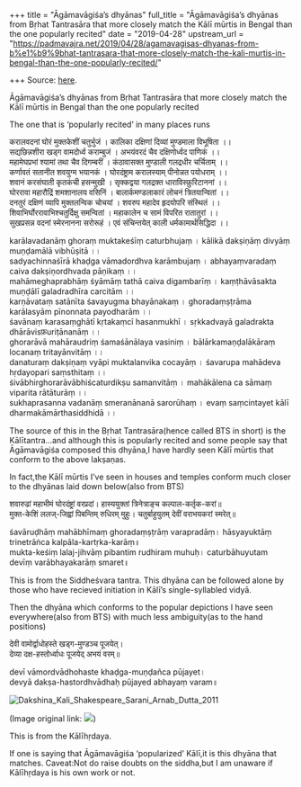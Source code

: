 +++
title = "Āgāmavāgiśa’s dhyānas"
full_title = "Āgāmavāgiśa’s dhyānas from Bṛhat Tantrasāra that more closely match the Kālī mūrtis in Bengal than the one popularly recited"
date = "2019-04-28"
upstream_url = "https://padmavajra.net/2019/04/28/agamavagisas-dhyanas-from-b%e1%b9%9bhat-tantrasara-that-more-closely-match-the-kali-murtis-in-bengal-than-the-one-popularly-recited/"

+++
Source: [here](https://padmavajra.net/2019/04/28/agamavagisas-dhyanas-from-b%e1%b9%9bhat-tantrasara-that-more-closely-match-the-kali-murtis-in-bengal-than-the-one-popularly-recited/).

Āgāmavāgiśa’s dhyānas from Bṛhat Tantrasāra that more closely match the Kālī mūrtis in Bengal than the one popularly recited

The one that is ‘popularly recited’ in many places runs

करालवदनां घोरं मुक्तकेशीं चतुर्भुजं । कालिका दक्षिणां दिव्यां मुण्डमाला विभूषिता ।।  
सद्यछिन्नशीरा खड्ग वामदोर्ध्व कराम्बुजं । अभयंवरदं चैव दक्षिणोर्ध्वद पाणिकं ।।  
महामेघप्रभां श्यामां तथा चैव दिगम्बरीं । कंठावासक्त मुण्डाली गलद्रधीर चर्चिताम् ।।  
कर्णावतं सतानीत शवयुग्म भयानकं । घोरदंष्ट्राम करालस्याम् पीनोन्नत पयोधराम् ।।  
शवानं करसंघाती कृतकंची हसन्मुखी । सृक्कद्वया गलद्रक्त धाराविस्फ़ुरिटाननां ।।  
घोररावा महारौद्रिं शमशानालय वसिनिं । बालार्कमण्डलाकारं लोचनं त्रितयान्वितां ।।  
दनतुरं दक्षिणं व्यापि मुक्तलन्विक चोचयां । शवरुप महादेव हृदयोपरि संस्थितं ।।  
शिवाभिर्घोररावाभिश्चतुर्दिक्षु समन्वितां । महाकालेन च सामं विपरित रातातुरां ।।  
सुखप्रसन्न वदनां स्मेरनानना सरोरूहं । एवं संचिन्तयेत् काली धर्मकामार्थसिद्धिदा ।।

karālavadanāṃ ghoraṃ muktakeśīṃ caturbhujaṃ । kālikā dakṣiṇāṃ divyāṃ muṇḍamālā vibhūṣitā ।।  
sadyachinnaśīrā khaḍga vāmadordhva karāmbujaṃ । abhayaṃvaradaṃ caiva dakṣiṇordhvada pāṇikaṃ ।।  
mahāmeghaprabhāṃ śyāmāṃ tathā caiva digambarīṃ । kaṃṭhāvāsakta muṇḍālī galadradhīra carcitām ।।  
karṇāvataṃ satānīta śavayugma bhayānakaṃ । ghoradaṃṣṭrāma karālasyām pīnonnata payodharām ।।  
śavānaṃ karasaṃghātī kṛtakaṃcī hasanmukhī । sṛkkadvayā galadrakta dhārāvisफ़uriṭānanāṃ ।।  
ghorarāvā mahāraudriṃ śamaśānālaya vasiniṃ । bālārkamaṇḍalākāraṃ locanaṃ tritayānvitāṃ ।।  
danaturaṃ dakṣiṇaṃ vyāpi muktalanvika cocayāṃ । śavarupa mahādeva hṛdayopari saṃsthitaṃ ।।  
śivābhirghorarāvābhiścaturdikṣu samanvitāṃ । mahākālena ca sāmaṃ viparita rātāturāṃ ।।  
sukhaprasanna vadanāṃ smeranānanā sarorūhaṃ । evaṃ saṃcintayet kālī dharmakāmārthasiddhidā ।।

The source of this in the Bṛhat Tantrasāra(hence called BTS in short) is the Kālītantra…and although this is popularly recited and some people say that Āgāmavāgiśa composed this dhyāna,I have hardly seen Kālī mūrtis that conform to the above lakṣaṇas.

In fact,the Kālī mūrtis I’ve seen in houses and temples conform much closer to the dhyānas laid down below(also from BTS)

शवारुढां महाभीमं घोरदंष्ट्रां वरप्रदां। हास्ययुक्तां त्रिनेत्राङ्च कल्पाल-कर्तृक-करां॥  
मुक्त-केशिं ललज्-जिह्वां पिबन्तिम् रुधिरम् मुहुः। चतुर्बाहुयुतम् देवीं वराभयकरां स्मरेत्॥

śavāruḍhāṃ mahābhīmaṃ ghoradaṃṣṭrāṃ varapradāṃ। hāsyayuktāṃ trinetrāṅca kalpāla-kartṛka-karāṃ॥  
mukta-keśiṃ lalaj-jihvāṃ pibantim rudhiram muhuḥ। caturbāhuyutam devīṃ varābhayakarāṃ smaret॥

This is from the Siddheśvara tantra. This dhyāna can be followed alone by those who have recieved initiation in Kālī’s single-syllabled vidyā.

Then the dhyāna which conforms to the popular depictions I have seen everywhere(also from BTS) with much less ambiguity(as to the hand positions)

देवी वामोर्द्वाधोहस्ते खड्ग-मुण्डञ्च पूजयेत्।  
देव्या दक्ष-हस्तोर्ध्वाधः पूजयेद् अभयं वरम्॥

devī vāmordvādhohaste khaḍga-muṇḍañca pūjayet।  
devyā dakṣa-hastordhvādhaḥ pūjayed abhayaṃ varam॥

![Dakshina_Kali_Shakespeare_Sarani_Arnab_Dutta_2011](https://padmavajrablog.files.wordpress.com/2019/04/dakshina_kali_shakespeare_sarani_arnab_dutta_2011.jpg?w=739)

(Image original link: ![](https://commons.wikimedia.org/wiki/File:Dakshina_Kali_Shakespeare_Sarani_Arnab_Dutta_2011.jpg))

This is from the Kālīhṛdaya.

If one is saying that Āgāmavāgiśa ‘popularized’ Kālī,it is this dhyāna that matches. Caveat:Not do raise doubts on the siddha,but I am unaware if Kālīhṛdaya is his own work or not.


